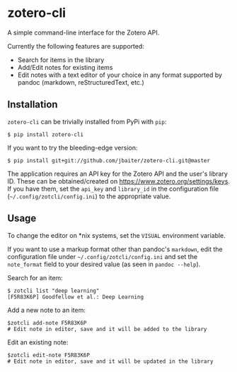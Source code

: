 # zotero-cli

A simple command-line interface for the Zotero API.

Currently the following features are supported:

- Search for items in the library
- Add/Edit notes for existing items
- Edit notes with a text editor of your choice in any format supported by
  pandoc (markdown, reStructuredText, etc.)


## Installation
`zotero-cli` can be trivially installed from PyPi with `pip`:

```
$ pip install zotero-cli
```

If you want to try the bleeding-edge version:

```
$ pip install git+git://github.com/jbaiter/zotero-cli.git@master
```

The application requires an API key for the Zotero API and the user's library
ID. These can be obtained/created on https://www.zotero.org/settings/keys.
If you have them, set the `api_key` and `library_id` in the configuration file
(`~/.config/zotcli/config.ini`) to the appropriate value.


## Usage

To change the editor on *nix systems, set the `VISUAL` environment variable.

If you want to use a markup format other than pandoc's `markdown`, edit
the configuration file under `~/.config/zotcli/config.ini` and set the
`note_format` field to your desired value (as seen in `pandoc --help`).

Search for an item:
```
$ zotcli list "deep learning"
[F5R83K6P] Goodfellow et al.: Deep Learning
```

Add a new note to an item:
```
$zotcli add-note F5R83K6P
# Edit note in editor, save and it will be added to the library
```

Edit an existing note:
```
$zotcli edit-note F5R83K6P
# Edit note in editor, save and it will be updated in the library
